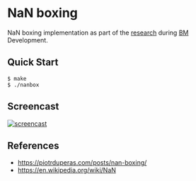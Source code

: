 # NaN boxing

NaN boxing implementation as part of the [research](https://github.com/tsoding/bm/issues/4) during [BM](https://github.com/tsoding/bm) Development.

## Quick Start

```console
$ make
$ ./nanbox
```

## Screencast

[![screencast](http://i3.ytimg.com/vi/9td67NTtNCg/hqdefault.jpg)](https://www.youtube.com/watch?v=9td67NTtNCg&t=12447s)

## References

- https://piotrduperas.com/posts/nan-boxing/
- https://en.wikipedia.org/wiki/NaN
